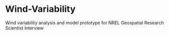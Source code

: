 # Wind-Variability
Wind variability analysis and model prototype for NREL Geospatial Research Scientist Interview
